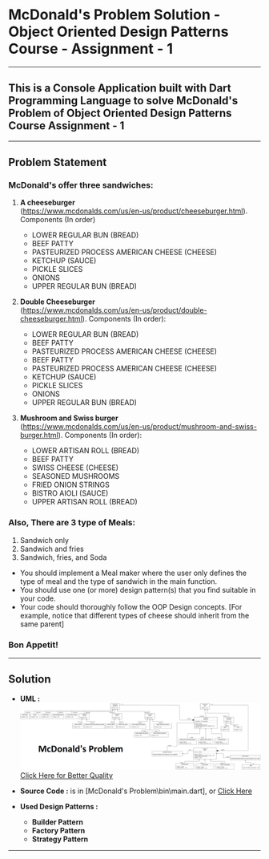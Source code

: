 # McDonald's Problem Solution - Object Oriented Design Patterns Course - Assignment - 1
---
## This is a Console Application built with Dart Programming Language to solve McDonald's Problem of Object Oriented Design Patterns Course Assignment - 1
---
## Problem Statement
### McDonald's offer three sandwiches:

1. __A cheeseburger__<br /> 
    (https://www.mcdonalds.com/us/en-us/product/cheeseburger.html). Components (In order)
    
    * LOWER REGULAR BUN (BREAD)
    * BEEF PATTY
    * PASTEURIZED PROCESS AMERICAN CHEESE (CHEESE)
    * KETCHUP (SAUCE)
    * PICKLE SLICES
    * ONIONS
    * UPPER REGULAR BUN (BREAD)

2. __Double Cheeseburger__<br />
    (https://www.mcdonalds.com/us/en-us/product/double-cheeseburger.html). Components (In order):

    * LOWER REGULAR BUN (BREAD)
    * BEEF PATTY
    * PASTEURIZED PROCESS AMERICAN CHEESE (CHEESE)
    * BEEF PATTY
    * PASTEURIZED PROCESS AMERICAN CHEESE (CHEESE)
    * KETCHUP (SAUCE)
    * PICKLE SLICES
    * ONIONS
    * UPPER REGULAR BUN (BREAD)

3. __Mushroom and Swiss burger__<br />
    (https://www.mcdonalds.com/us/en-us/product/mushroom-and-swiss-burger.html). Components (In order):

    * LOWER ARTISAN ROLL (BREAD)
    * BEEF PATTY
    * SWISS CHEESE (CHEESE)
    * SEASONED MUSHROOMS
    * FRIED ONION STRINGS
    * BISTRO AIOLI (SAUCE)
    * UPPER ARTISAN ROLL (BREAD)

### Also, There are 3 type of Meals:
1. Sandwich only
2. Sandwich and fries
3. Sandwich, fries, and Soda


* You should implement a Meal maker where the user only defines the type of meal and the type of sandwich in the main function.
* You should use one (or more) design pattern(s) that you find suitable in your code.
* Your code should thoroughly follow the OOP Design concepts. [For example, notice that different types of cheese should inherit from the same parent]

### Bon Appetit!
---
## Solution

* __UML :__<br />
![McDonald's UML Image](https://github.com/AbraamSameh/McDonalds-Problem/blob/master/McDonalds_UML.png?raw=true "McDonald's UML Image")<br />
[Click Here for Better Quality](https://raw.githubusercontent.com/AbraamSameh/McDonalds-Problem/master/McDonalds_UML.png)

* __Source Code :__ is in [McDonald's Problem\bin\main.dart], or [Click Here](https://github.com/AbraamSameh/McDonalds-Problem/blob/master/McDonald's%20Problem/bin/main.dart)

* __Used Design Patterns :__
    * __Builder Pattern__
    * __Factory Pattern__
    * __Strategy Pattern__
    
___